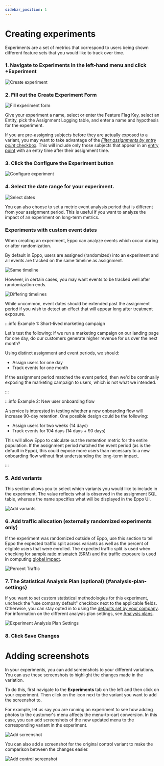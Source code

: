 ```yaml
---
sidebar_position: 1
---
```


# Creating experiments

Experiments are a set of metrics that correspond to users being shown different feature sets that you would like to track over time.

### 1. Navigate to **Experiments** in the left-hand menu and click **+Experiment**

![Create experiment](/img/building-experiments/create-experiment.png)

### 2. Fill out the **Create Experiment** Form

![Fill experiment form](/img/building-experiments/fill-create-experiment-form.png)

Give your experiment a name, select or enter the Feature Flag Key, select an Entity, pick the Assignment Logging table, and enter a name and hypothesis for the experiment.

If you are pre-assigning subjects before they are actually exposed to a variant, you may want to take advantage of the [_Filter assignments by entry point_ checkbox](./filter-assignments-by-entry-point). This will include only those subjects that appear in an [entry point](/statistics/sample-size-calculator/setup#what-is-an-entry-point) with an entry time after their assignment time.

### 3. Click the **Configure the Experiment** button

![Configure experiment](/img/building-experiments/set-up-and-configure-experiment.png)

### 4. Select the date range for your experiment.

![Select dates](/img/building-experiments/select-dates.png)

You can also choose to set a metric event analysis period that is different from your assignment period. This is useful if you want to analyze the impact of an experiment on long-term metrics.

### Experiments with custom event dates

When creating an experiment, Eppo can analyze events which occur during or after randomization.

By default in Eppo, users are assigned (randomized) into an experiment and all events are tracked on the same timeline as assignment.

![Same timeline](/img/reference/same-timeline.png)

However, in certain cases, you may want events to be tracked well after randomization ends.

![Differing timelines](/img/reference/distinct-events-timeline.png)

While uncommon, event dates should be extended past the assignment period if you wish to detect an effect that will appear long after treatment exposure.

:::info Example 1: Short-lived marketing campaign

Let's test the following: if we run a marketing campaign on our landing page for one day, do our customers generate higher revenue for us over the next month?

Using distinct assignment and event periods, we should:

- Assign users for one day
- Track events for one month

If the assignment period matched the event period, then we'd be continually exposing the marketing campaign to users, which is not what we intended.

:::

:::info Example 2: New user onboarding flow

A service is interested in testing whether a new onboarding flow will increase 90-day retention. One possible design could be the following:

- Assign users for two weeks (14 days)
- Track events for 104 days (14 days + 90 days)

This will allow Eppo to calculate out the rentention metric for the entire population. If the assignment period matched the event period (as is the default in Eppo), this could expose more users than necessary to a new onboarding flow without first understanding the long-term impact.

:::

### 5. Add variants

This section allows you to select which variants you would like to include in the experiment. The value reflects what is observed in the assignment SQL table, whereas the name specifies what will be displayed in the Eppo UI.

![Add variants](/img/building-experiments/name-variants.png)

### 6. Add traffic allocation (externally randomized experiments only)

If the experiment was randomized outside of Eppo, use this section to tell Eppo the expected traffic split across variants as well as the percent of eligible users that were enrolled. The expected traffic split is used when checking for [sample ratio mismatch (SRM)](/statistics/sample-ratio-mismatch/) and the traffic exposure is used in computing [global impact](/experiments/global-lift/).

![Percent Traffic](/img/building-experiments/define-traffic-allocation.png)

### 7. The Statistical Analysis Plan (optional) {#analysis-plan-settings} 

If you want to set custom statistical methodologies for this experiment, uncheck
the "use company default" checkbox next to the applicable fields. Otherwise, you
can stay opted in to using
the [defaults set by your company](/administration/setting-statistical-analysis-plan-defaults.md).
For information on the different analysis plan settings, see [Analysis plans](/experiments/analysis-plans.md).

![Experiment Analysis Plan Settings](/img/building-experiments/experiment-setup-statistical-analysis-plans.gif)

### 8. Click **Save Changes**

# Adding screenshots

In your experiments, you can add screenshots to your different variations. You can use these screenshots to highlight the changes made in the variation.

To do this, first navigate to the **Experiments** tab on the left and then click on your experiment. Then click on the icon next to the variant you want to add the screenshot to.

For example, let us say you are running an experiment to see how adding photos to the customer's menu affects the menu-to-cart conversion. In this case, you can add screenshots of the new updated menu to the corresponding variant in the experiment.

![Add screenshot](/img/measuring-experiments/add-screenshot.gif)

You can also add a screenshot for the original control variant to make the comparison between the changes easier.

![Add control screenshot](/img/measuring-experiments/add-control-screenshot.gif)
